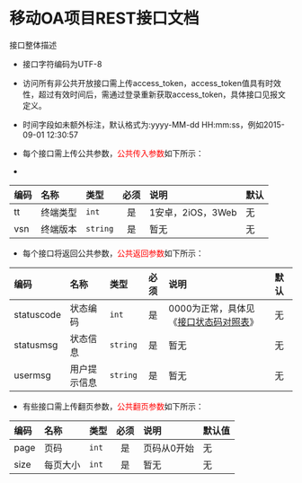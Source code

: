 # 移动OA项目REST接口文档

接口整体描述

* 接口字符编码为UTF-8

* 访问所有非公共开放接口需上传access_token，access_token值具有时效性，超过有效时间后，需通过登录重新获取access_token，具体接口见报文定义。

* 时间字段如未额外标注，默认格式为:yyyy-MM-dd HH:mm:ss，例如2015-09-01 12:30:57

* 每个接口需上传公共参数，<font color=red>公共传入参数</font>如下所示：
* 
|编码|名称|类型|必须|说明|默认|
|:---|:---|:---|:---:|:---|:-----|
|tt|终端类型|<code>int</code>|是|1安卓，2iOS，3Web|无|
|vsn|终端版本|<code>string</code>|是|暂无|无|

* 每个接口将返回公共参数，<font color=red>公共返回参数</font>如下所示：

|编码|名称|类型|必须|说明|默认|
|:---|:---|:---|:---:|:---|:-----|
|statuscode|状态编码|<code>int</code>|是|0000为正常，具体见《[接口状态码对照表](STATUSCODE.md)》|无|
|statusmsg|状态信息|<code>string</code>|是|暂无|无|
|usermsg|用户提示信息|<code>string</code>|是|暂无|无|

* 有些接口需上传翻页参数，<font color=red>公共翻页参数</font>如下所示：

|编码|名称|类型|必须|说明|默认值|
|:---|:---|:---|:---:|:---|:-----|
|page|页码|<code>int</code>|是|页码从0开始|无|
|size|每页大小|<code>int</code>|是|暂无|无|



